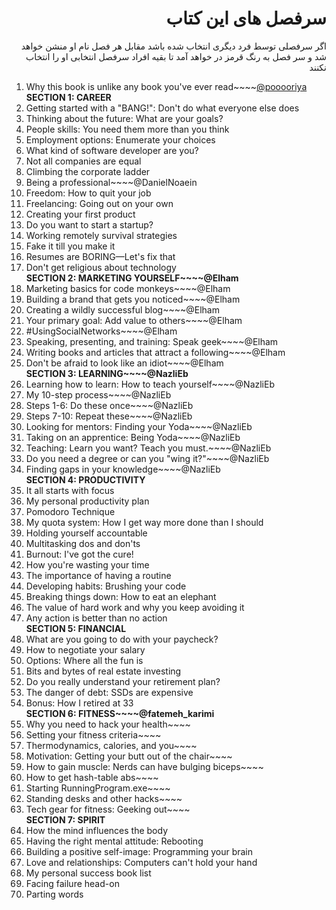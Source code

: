 <h1 dir="rtl">سرفصل های این کتاب</h1>
<p dir="rtl">اگر سرفصلی توسط فرد دیگری انتخاب شده باشد مقابل هر فصل نام او منشن خواهد شد و سر فصل به رنگ قرمز در خواهد آمد تا بقیه افراد سرفصل انتخابی او را انتخاب نکنند</p>
<ol>
  <li ><span color="red">Why this book is unlike any book you've ever read</span>~~~~<a href="https://github.com/pooooriya"><span>@pooooriya</span></a></li>
  <b>SECTION 1: CAREER</b>
  <li>Getting started with a "BANG!": Don't do what everyone else does</li>
<li>Thinking about the future: What are your goals?</li>
<li>People skills: You need them more than you think</li>
<li>Employment options: Enumerate your choices</li>
<li>What kind of software developer are you?</li>
<li>Not all companies are equal</li>
<li>Climbing the corporate ladder</li>
  <li ><span color="red">Being a professional</span>~~~~<span>@DanielNoaein</span></li>
<li>Freedom: How to quit your job</li>
<li>Freelancing: Going out on your own</li>
<li>Creating your first product</li>
<li>Do you want to start a startup?</li>
<li>Working remotely survival strategies</li>
<li>Fake it till you make it</li>
<li>Resumes are BORING—Let's fix that</li>
<li>Don't get religious about technology</li>
<b><span color="red">SECTION 2: MARKETING YOURSELF</span>~~~~<span>@Elham</span></b>
<li><span color="red">Marketing basics for code monkeys</span>~~~~<span>@Elham</span></li>
<li><span color="red">Building a brand that gets you noticed</span>~~~~<span>@Elham</span></li>
<li><span color="red">Creating a wildly successful blog</span>~~~~<span>@Elham</span></li>
<li><span color="red">Your primary goal: Add value to others</span>~~~~<span>@Elham</span></li>
<li><span color="red">#UsingSocialNetworks</span>~~~~<span>@Elham</span></li>
<li><span color="red">Speaking, presenting, and training: Speak geek</span>~~~~<span>@Elham</span></li>
<li><span color="red">Writing books and articles that attract a following</span>~~~~<span>@Elham</span></li>
<li><span color="red">Don't be afraid to look like an idiot</span>~~~~<span>@Elham</span></li>
<b><span color="red">SECTION 3: LEARNING</span>~~~~<span>@NazliEb</span></b>
<li><span color="red">Learning how to learn: How to teach yourself</span>~~~~<span>@NazliEb</span></li>
<li><span color="red">My 10-step process</span>~~~~<span>@NazliEb</span></li>
<li><span color="red">Steps 1-6: Do these once</span>~~~~<span>@NazliEb</span></li>
<li><span color="red">Steps 7-10: Repeat these</span>~~~~<span>@NazliEb</span></li>
<li><span color="red">Looking for mentors: Finding your Yoda</span>~~~~<span>@NazliEb</span></li>
<li><span color="red">Taking on an apprentice: Being Yoda</span>~~~~<span>@NazliEb</span></li>
<li><span color="red">Teaching: Learn you want? Teach you must.</span>~~~~<span>@NazliEb</span></li>
<li><span color="red">Do you need a degree or can you "wing it?"</span>~~~~<span>@NazliEb</span></li>
<li><span color="red">Finding gaps in your knowledge</span>~~~~<span>@NazliEb</span></li>
<b>SECTION 4: PRODUCTIVITY</b>
<li>It all starts with focus</li>
<li>My personal productivity plan</li>
<li>Pomodoro Technique</li>
<li>My quota system: How I get way more done than I should</li>
<li>Holding yourself accountable</li>
<li>Multitasking dos and don'ts</li>
<li>Burnout: I've got the cure!</li>
<li>How you're wasting your time</li>
<li>The importance of having a routine</li>
<li>Developing habits: Brushing your code</li>
<li>Breaking things down: How to eat an elephant</li>
<li>The value of hard work and why you keep avoiding it</li>
<li>Any action is better than no action</li>
  <b>SECTION 5: FINANCIAL</b>
<li>What are you going to do with your paycheck?</li>
<li>How to negotiate your salary</li>
<li>Options: Where all the fun is</li>
<li>Bits and bytes of real estate investing</li>
<li>Do you really understand your retirement plan?</li>
<li>The danger of debt: SSDs are expensive</li>
<li>Bonus: How I retired at 33</li>
<b><span color="red">SECTION 6: FITNESS</span>~~~~<span>@fatemeh_karimi</span></b>
<li><span color="red">Why you need to hack your health</span>~~~~<span@fatemeh_karimi</span></li>
<li><span color="red">Setting your fitness criteria</span>~~~~<span@fatemeh_karimi</span></li>
<li><span color="red">Thermodynamics, calories, and you</span>~~~~<span@fatemeh_karimi</span></li>
<li><span color="red">Motivation: Getting your butt out of the chair</span>~~~~<span@fatemeh_karimi</span></li>
<li><span color="red">How to gain muscle: Nerds can have bulging biceps</span>~~~~<span@fatemeh_karimi</span></li>
<li><span color="red">How to get hash-table abs</span>~~~~<span@fatemeh_karimi</span></li>
<li><span color="red">Starting RunningProgram.exe</span>~~~~<span@fatemeh_karimi</span></li>
<li><span color="red">Standing desks and other hacks</span>~~~~<span@fatemeh_karimi</span></li>
<li><span color="red">Tech gear for fitness: Geeking out</span>~~~~<span@fatemeh_karimi</span></li>
  <b>SECTION 7: SPIRIT</b>
<li>How the mind influences the body</li>
<li>Having the right mental attitude: Rebooting</li>
<li>Building a positive self-image: Programming your brain</li>
<li>Love and relationships: Computers can't hold your hand</li>
<li>My personal success book list</li>
<li>Facing failure head-on</li>
<li>Parting words</li>
  </ul>
